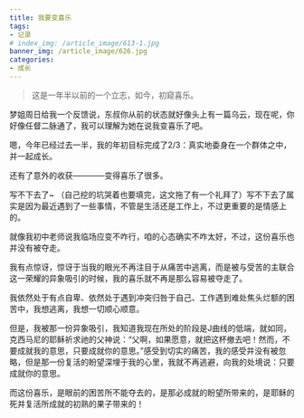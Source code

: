 ```yaml
---
title: 我要变喜乐
tags: 
- 记录
# index_img: /article_image/613-1.jpg
banner_img: /article_image/626.jpg
categories:
- 成长
---
```


>这是一年半以前的一个立志，如今，初窥喜乐。

梦姐周日给我一个反馈说，东叔你从前的状态就好像头上有一篇乌云，现在呢，你好像任督二脉通了，我可以理解为她在说我变喜乐了吧。

嗯，今年已经过去一半，我的年初目标完成了2/3：真实地委身在一个群体之中，并一起成长。

还有了意外的收获————变得喜乐了很多。

写不下去了~ （自己挖的坑哭着也要填完，这文拖了有一个礼拜了）写不下去了属实是因为最近遇到了一些事情，不管是生活还是工作上，不过更重要的是情感上的。

就像我初中老师说我临场应变不咋行，咱的心态确实不咋太好，不过，这份喜乐也并没有被夺走。

我有点惊讶，惊讶于当我的眼光不再注目于从痛苦中逃离，而是被与受苦的主联合这一荣耀的异象吸引的时候，我的喜乐就不再是那么容易被夺走了。

我依然处于有点自卑、依然处于遇到冲突归咎于自己、工作遇到难处焦头烂额的困苦中，我想逃离，我想一切顺心顺意。

但是，我被那一份异象吸引，我知道我现在所处的阶段是J曲线的低端，就如同，克西马尼的耶稣祈求祂的父神说：“父啊，如果愿意，就把这杯撤去吧！然而，不要成就我的意思，只要成就你的意思。”感受到切实的痛苦，我的感受并没有被忽略，但是那一份复活的盼望深埋于我的心里，我就不再逃避，向我的处境说：只要成就你的意思。

而这份喜乐，是眼前的困苦所不能夺去的，是那必成就的盼望所带来的，是耶稣的死并复活所成就的初熟的果子带来的！

